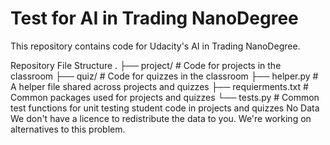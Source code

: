 # Test for AI in Trading NanoDegree # 

This repository contains code for Udacity's AI in Trading NanoDegree.

Repository File Structure
.
├── project/             # Code for projects in the classroom
├── quiz/                # Code for quizzes in the classroom
├── helper.py            # A helper file shared across projects and quizzes
├── requierments.txt     # Common packages used for projects and quizzes
└── tests.py             # Common test functions for unit testing student code in projects and quizzes
No Data
We don't have a licence to redistribute the data to you. We're working on alternatives to this problem.
